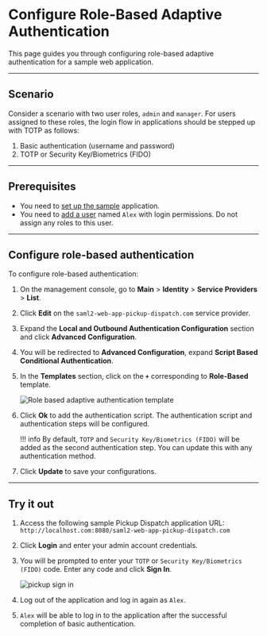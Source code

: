 # Configure Role-Based Adaptive Authentication

This page guides you through configuring role-based adaptive authentication for a sample web application.

----

## Scenario

Consider a scenario with two user roles, `admin` and `manager`. For users assigned to these roles, the login flow in applications should be stepped up with TOTP as follows:  

1. Basic authentication (username and password)
2. TOTP or Security Key/Biometrics (FIDO)

----

## Prerequisites

- You need to [set up the sample]({{base_path}}/guides/adaptive-auth/adaptive-auth-overview/#set-up-the-sample) application.
- You need to [add a user]({{base_path}}/guides/identity-lifecycles/admin-creation-workflow/) named `Alex` with login permissions. Do not assign any roles to this user.

----

## Configure role-based authentication

To configure role-based authentication:

1. On the management console, go to **Main** > **Identity** > **Service Providers** > **List**.

2. Click **Edit** on the `saml2-web-app-pickup-dispatch.com` service provider.

3. Expand the **Local and Outbound Authentication Configuration** section and click **Advanced Configuration**.

4. You will be redirected to **Advanced Configuration**, expand **Script Based Conditional Authentication**.

5. In the **Templates** section, click on the **`+`** corresponding to **Role-Based** template.  

    ![Role based adaptive authentication template]({{base_path}}/assets/img/samples/role-based-template.png)

6. Click **Ok** to add the authentication script. The authentication script and authentication steps will be configured.

    !!! info
        By default, `TOTP` and `Security Key/Biometrics (FIDO)` will be added as the second authentication step. You can update this with any authentication method.

7. Click **Update** to save your configurations.

----

## Try it out

1. Access the following sample Pickup Dispatch application URL: `http://localhost.com:8080/saml2-web-app-pickup-dispatch.com`

2. Click **Login** and enter your admin account credentials.

3. You will be prompted to enter your `TOTP` or `Security Key/Biometrics (FIDO)` code. Enter any code and click **Sign In**.

    ![pickup sign in]({{base_path}}/assets/img/samples/pickup-step-two.png)

4. Log out of the application and log in again as `Alex`.

5. `Alex` will be able to log in to the application after the successful completion of basic authentication.
